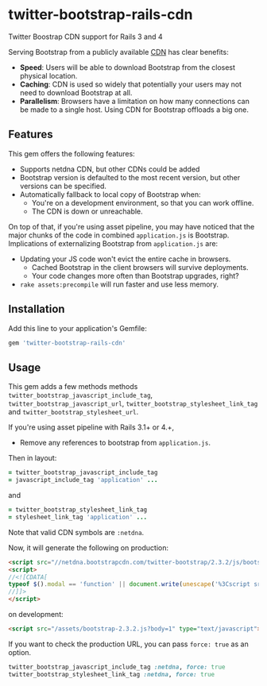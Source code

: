 # twitter-bootstrap-rails-cdn

Twitter Boostrap CDN support for Rails 3 and 4

Serving Bootstrap from a publicly available [CDN](http://en.wikipedia.org/wiki/Content_Delivery_Network) has clear benefits:

* **Speed**: Users will be able to download Bootstrap from the closest physical location.
* **Caching**: CDN is used so widely that potentially your users may not need to download Bootstrap at all.
* **Parallelism**: Browsers have a limitation on how many connections can be made to a single host. Using CDN for Bootstrap offloads a big one.

## Features

This gem offers the following features:

* Supports netdna CDN, but other CDNs could be added
* Bootstrap version is defaulted to the most recent version, but other versions can be specified.
* Automatically fallback to local copy of Bootstrap when:
  * You're on a development environment, so that you can work offline.
  * The CDN is down or unreachable.

On top of that, if you're using asset pipeline, you may have noticed that the major chunks of the code in combined `application.js` is Bootstrap. Implications of externalizing Bootstrap from `application.js` are:

* Updating your JS code won't evict the entire cache in browsers.
  * Cached Bootstrap in the client browsers will survive deployments.
  * Your code changes more often than Bootstrap upgrades, right?
* `rake assets:precompile` will run faster and use less memory.

## Installation

Add this line to your application's Gemfile:

```ruby
gem 'twitter-bootstrap-rails-cdn'
```

## Usage

This gem adds a few methods methods `twitter_bootstrap_javascript_include_tag`, `twitter_bootstrap_javascript_url`,
`twitter_bootstrap_stylesheet_link_tag` and `twitter_bootstrap_stylesheet_url`.

If you're using asset pipeline with Rails 3.1+ or 4.+,

- Remove any references to bootstrap from `application.js`.

Then in layout:

```ruby
= twitter_bootstrap_javascript_include_tag
= javascript_include_tag 'application' ...
```

and

```ruby
= twitter_bootstrap_stylesheet_link_tag
= stylesheet_link_tag 'application' ...
```

Note that valid CDN symbols are `:netdna`.

Now, it will generate the following on production:

```html
<script src="//netdna.bootstrapcdn.com/twitter-bootstrap/2.3.2/js/bootstrap.min.js"></script>
<script>
//<![CDATA[
typeof $().modal == 'function' || document.write(unescape('%3Cscript src="/javascripts/bootstrap-2.3.2.min.js">%3C/script>'))
//]]>
</script>
```

on development:

```html
<script src="/assets/bootstrap-2.3.2.js?body=1" type="text/javascript"></script>
```

If you want to check the production URL, you can pass `force: true` as an option.

```ruby
twitter_bootstrap_javascript_include_tag :netdna, force: true
twitter_bootstrap_stylesheet_link_tag :netdna, force: true
```
